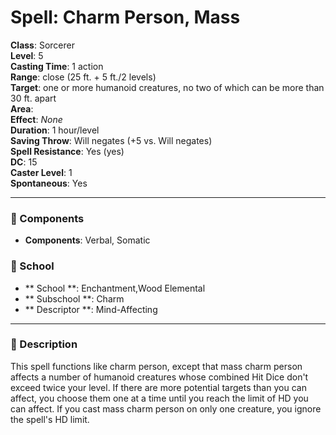 
# Spell: Charm Person, Mass
**Class**: Sorcerer  
**Level**: 5  
**Casting Time**: 1 action  
**Range**: close (25 ft. + 5 ft./2 levels)  
**Target**: one or more humanoid creatures, no two of which can be more than 30 ft. apart  
**Area**:   
**Effect**: _None_  
**Duration**: 1 hour/level  
**Saving Throw**: Will negates (+5 vs. Will negates)  
**Spell Resistance**: Yes (yes)  
**DC**: 15  
**Caster Level**: 1  
**Spontaneous**: Yes

---

### 🔮 Components
- **Components**: Verbal, Somatic

### 🏫 School
- ** School **: Enchantment,Wood Elemental
- ** Subschool **: Charm
- ** Descriptor **: Mind-Affecting
---

### 📜 Description
This spell functions like charm person, except that mass charm person affects a number of humanoid creatures whose combined Hit Dice don't exceed twice your level. If there are more potential targets than you can affect, you choose them one at a time until you reach the limit of HD you can affect. If you cast mass charm person on only one creature, you ignore the spell's HD limit.
